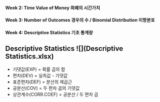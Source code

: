 #### Week 2: Time Value of Money 화폐의 시간가치
#### Week 3: Number of Outcomes 경우의 수 / Binomial Distribution 이항분포
#### Week 4: Descriptive Statistics 기초 통계량

Descriptive Statistics
![](Descriptive Statistics.xlsx)
----------------------
* 기댓값(EXP) = 확률 곱의 합
* 편차(DEV) = 실측값 - 기댓값
* 표준편차(DEF) = 분산의 제곱근
* 공분산(COV) = 두 편차 곱의 기댓값
* 상관계수(CORR.COEF) = 공분산 / 두 편차 곱
